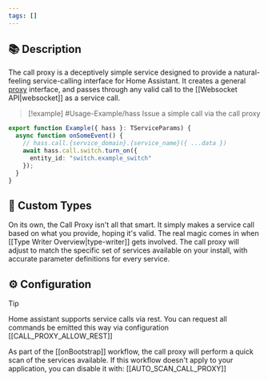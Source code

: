 ```yaml
---
tags: []
---
```

## 📚 Description

The call proxy is a deceptively simple service designed to provide a natural-feeling service-calling interface for Home Assistant. It creates a general [proxy](https://developer.mozilla.org/en-US/docs/Web/JavaScript/Reference/Global_Objects/Proxy) interface, and passes through any valid call to the [[Websocket API|websocket]] as a service call.

> [!example] #Usage-Example/hass
> Issue a simple call via the call proxy
```typescript
export function Example({ hass }: TServiceParams) {
  async function onSomeEvent() {
    // hass.call.{service_domain}.{service_name}({ ...data })
    await hass.call.switch.turn_on({
      entity_id: "switch.example_switch"
    });
  }
}
```
## 📐 Custom Types

On its own, the Call Proxy isn't all that smart. It simply makes a service call based on what you provide, hoping it's valid. The real magic comes in when [[Type Writer Overview|type-writer]] gets involved. The call proxy will adjust to match the specific set of services available on your install, with accurate parameter definitions for every service.

## ⚙️ Configuration

> [!tip]
> Home assistant supports service calls via rest. You can request all commands be emitted this way via configuration [[CALL_PROXY_ALLOW_REST]]

As part of the [[onBootstrap]] workflow, the call proxy will perform a quick scan of the services available. If this workflow doesn't apply to your application, you can disable it with: [[AUTO_SCAN_CALL_PROXY]]

